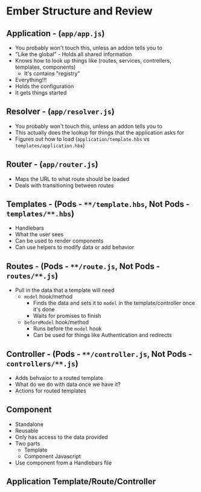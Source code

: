 # Ember Structure and Review

## Application - (`app/app.js`)

* You probably won't touch this, unless an addon tells you to
* "Like the global" - Holds all shared information
* Knows how to look up things like (routes, services, controllers, templates, components)
  - It's contains "registry"
* Everything!!!
* Holds the configuration
* It gets things started

## Resolver - (`app/resolver.js`)

* You probably won't touch this, unless an addon tells you to
* This actually does the lookup for things that the application asks for
* Figures out how to load (`application/template.hbs` vs `templates/application.hbs`)

## Router - (`app/router.js`)

* Maps the URL to what route should be loaded
* Deals with transitioning between routes

## Templates - (Pods - `**/template.hbs`, Not Pods - `templates/**.hbs`)

* Handlebars
* What the user sees
* Can be used to render components
* Can use helpers to modify data or add behavior

## Routes - (Pods - `**/route.js`, Not Pods - `routes/**.js`)

* Pull in the data that a template will need
  - `model` hook/method
    * Finds the data and sets it to `model` in the template/controller once it's done
    * Waits for promises to finish
  - `beforeModel` hook/method
    * Runs before the `model` hook
    * Can be used for things like Authentication and redirects

## Controller - (Pods - `**/controller.js`, Not Pods - `controllers/**.js`)

* Adds behvaior to a routed template
* What do we do with data once we have it?
* Actions for routed templates

## Component

* Standalone
* Reusable
* Only has access to the data provided
* Two parts
  - Template
  - Component Javascript
* Use component from a Handlebars file

## Application Template/Route/Controller
